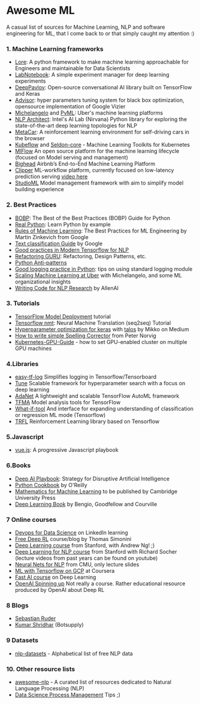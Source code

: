 # Awesome ML

A casual list of sources for Machine Learning, NLP and software engineering for ML, that I come back to or that simply caught my attention :)

### 1. Machine Learning frameworks
* [Lore](https://github.com/instacart/lore): A python framework to make machine learning approachable for Engineers and maintainable for Data Scientists
* [LabNotebook](https://github.com/henripal/labnotebook): A simple experiment manager for deep learning experiments
* [DeepPavlov](https://github.com/deepmipt/DeepPavlov): Open-source conversational AI library built on TensorFlow and Keras
* [Advisor](https://github.com/tobegit3hub/advisor): hyper parameters tuning system for black box optimization, opensource implementation of Google Vizier
* [Michelangelo](https://eng.uber.com/michelangelo/) and [PyML](https://eng.uber.com/michelangelo-pyml/): Uber's machine learning platforms
* [NLP Architect](https://github.com/NervanaSystems/nlp-architect): Intel's AI Lab (Nirvana) Python library for exploring the state-of-the-art deep learning topologies for NLP
* [MetaCar](https://www.metacar-project.com/): A reinforcement learning environment for self-driving cars in the browser
* [Kubeflow](https://github.com/kubeflow/kubeflow) and [Seldon-core](https://github.com/SeldonIO/seldon-core) - Machine Learning Toolkits for Kubernetes
* [MlFlow](https://github.com/mlflow/mlflow/) An open source platform for the machine learning lifecycle (focused on Model serving and management)
* [Bighead](https://databricks.com/session/bighead-airbnbs-end-to-end-machine-learning-platform) Airbnb’s End-to-End Machine Learning Platform
* [Clipper](http://clipper.ai/) ML-workflow platform, currently focused on low-latency prediction serving [video here](https://vimeo.com/274802895)
* [StudioML](https://github.com/studioml/studio) Model management framework with aim to simplify model building experience

### 2. Best Practices
* [BOBP](https://gist.github.com/sloria/7001839): The Best of the Best Practices (BOBP) Guide for Python
* [Real Python](https://realpython.com/): Learn Python by example
* [Rules of Machine Learning](https://developers.google.com/machine-learning/rules-of-ml/): The Best Practices for ML Engineering by Martin Zinkevich from Google
* [Text classification Guide](https://developers.google.com/machine-learning/guides/text-classification/) by Google
* [Good practices in Modern Tensorflow for NLP](nbviewer.jupyter.org/github/roamanalytics/roamresearch/blob/master/BlogPosts/Modern_TensorFlow/modern-tensorflow.ipynb) 
* [Refactoring GURU](https://refactoring.guru/): Refactoring, Design Patterns, etc.
* [Python Anti-patterns](https://docs.quantifiedcode.com/python-anti-patterns/correctness/index.html)
* [Good logging practice in Python](https://fangpenlin.com/posts/2012/08/26/good-logging-practice-in-python/): tips on using standard logging module
* [Scaling Machine Learning at Uber](https://eng.uber.com/scaling-michelangelo/) with Michelangelo, and some ML organizational insights
* [Writing Code for NLP Research](https://docs.google.com/presentation/d/17NoJY2SnC2UMbVegaRCWA7Oca7UCZ3vHnMqBV4SUayc/) by AllenAI


### 3. Tutorials

* [TensorFlow Model Deployment](https://github.com/bshao001/TF-Model-Deploy-Tutorial) tutorial
* [Tensorflow nmt](https://github.com/tensorflow/nmt): Neural Machine Translation (seq2seq) Tutorial
* [Hyperparameter optimization for keras](https://towardsdatascience.com/hyperparameter-optimization-with-keras-b82e6364ca53) 
with [talos](https://github.com/autonomio/talos) by Mikko on Medium
* [How to write simple Spelling Corrector](https://norvig.com/spell-correct.html) from Peter Norvig
* [Kubernetes-GPU-Guide](https://github.com/Langhalsdino/Kubernetes-GPU-Guide) - how to set GPU-enabled cluster on multiple GPU machines

### 4.Libraries
 * [easy-tf-log](https://github.com/mrahtz/easy-tf-log) Simplifies logging in Tensorflow/Tensorboard
 * [Tune](https://ray.readthedocs.io/en/latest/tune.html) Scalable framework for hyperparameter search with a focus on deep learning
 * [AdaNet](https://github.com/tensorflow/adanet) A lightweight and scalable TensorFlow AutoML framework
 * [TFMA](https://github.com/tensorflow/model-analysis) Model analysis tools for TensorFlow 
 * [What-if-tool](https://pair-code.github.io/what-if-tool/) And interface for expanding understanding of classification or regression ML mode (Tensorflow)
 * [TRFL](https://github.com/deepmind/trfl/blob/master/docs/index.md) Reinforcement Learning library based on Tensorflow

### 5.Javascript

* [vue.js](https://vuejs.org/): A progressive Javascript playbook

### 6.Books

* [Deep AI Playbook](https://gumroad.com/l/WRbUs): Strategy for Disruptive Artificial Intelligence
* [Python Cookbook](https://www.safaribooksonline.com/library/view/python-cookbook/0596001673/) by O'Reilly
* [Mathematics for Machine Learning](https://mml-book.github.io/?utm_campaign=Revue%20newsletter&utm_medium=Newsletter&utm_source=NLP%20News) to be published by Cambridge University Press
* [Deep Learning Book](http://www.deeplearningbook.org) by Bengio, Goodfellow and Courville

### 7 Online courses
* [Devops for Data Science](https://www.linkedin.com/learning/devops-for-data-scientists/welcome) on LinkedIn learning
* [Free Deep RL](https://simoninithomas.github.io/Deep_reinforcement_learning_Course/) course/blog by Thomas Simonini
* [Deep Learning course](http://cs230.stanford.edu/) from Stanford, with Andrew Ng! ;)
* [Deep Learning for NLP course](http://web.stanford.edu/class/cs224n/) from Stanford with Richard Socher (lecture videos from past years can be found on youtube)
* [Neural Nets for NLP](https://www.youtube.com/watch?v=Q3Y1t9-O3M0&list=PL8PYTP1V4I8Ba7-rY4FoB4-jfuJ7VDKEE) from CMU, only lecture slides
* [ML with Tensorflow on GCP](https://www.coursera.org/specializations/machine-learning-tensorflow-gcp) at Coursera
* [Fast AI course](http://course.fast.ai/) on Deep Learning
* [OpenAI Spinning up](https://spinningup.openai.com/en/latest/user/introduction.html) Not really a course. Rather educational resource produced by OpenAI about Deep RL

### 8 Blogs

* [Sebastian Ruder](http://ruder.io/#open)
* [Kumar Shridhar](https://medium.com/@shridhar743) (Botsupply)

### 9 Datasets

* [nlp-datasets](https://github.com/niderhoff/nlp-datasets) - Alphabetical list of free NLP data

### 10. Other resource lists

* [awesome-nlp](https://github.com/keon/awesome-nlp) - A curated list of resources dedicated to Natural Language Processing (NLP)
* [Data Science Process Management](https://github.com/jeongyoonlee/data-science-process-management?fbclid=IwAR3HrcOcEJM1QanthK7KZLKLSAqbwVMVf-DH2dAwsNaa5FLKtY0S_SE9Igk) Tips ;)
